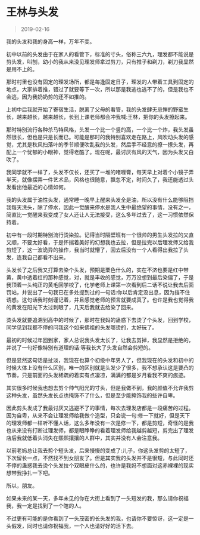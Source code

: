# 王林与头发

> 2019-02-16


我的头发和我的身高一样，万年不变。


初中以前的头发由于在家人的看管下，标准的寸头，俗称三六九，理发都不能说是剪头发，叫刨，幼小的我从来没见理发师拿过剪刀，只有推子和剃刀，剃刀我显然是用不上的。


那时村里也没有固定的理发场所，都是每逢固定日子，理发的人带着工具到固定的地点，大家排着推，错过了就要等下一次，所以那是我逃也逃不了的，但是我也不会逃，因为我奶奶剪的还不如推的。


上初中后我就开始了寄宿生活，脱离了父母的看管，我的头发肆无忌惮的野蛮生长，越来越长，越来越长，长到上课老师都会冲我喊:王林，把你的头发撩起来。


那时特别流行各种杀马特风格，头发一个比一个竖的高，一个比一个炸，我头发虽然很长，但也是只是长而已。可能是那时的我特别喜欢走在路上，风吹动头发的感觉，尤其是秋风扫落叶的季节顺便吹乱我的头发，然后手不经意的撩一撩头发，再配上一个忧郁的小眼神，觉得老酷了。现在呢，最讨厌有风的天气，因为头发又白吹了。


我同学就不一样了，头发不仅长，还买了一堆的啫喱膏，每天早上对着个小镜子弄半天，就像摆弄一件艺术品，风格也很随意，飘忽不定，时间久了，我还能透过头发看出他最近的心情如何。


我的头发属于油性头发，通常睡一晚早上醒来头发全是油，所以没有什么能够阻挡我每天洗头，除了停水，因此一觉醒来停水是我人生中最绝望的事情，没有之一，简直比一觉醒来我变成了女人还让人无法接受，这么多年过去了，这一习惯依然保持着。


初中有一段时期特别流行烫染拉。记得当时隔壁班有一个很帅的男生头发拉的又直又顺，不要太好看，于是怀揣着美好的幻想我也去拉，但是拉完以后理发师又给我剪短了，这一波诡异的操作，我当时就懵了，回去后没有一个人看得出我拉了头发，连我自己都看不出来。


头发长了之后我又打算去染个头发，预期是栗色什么的，实在不济也要是红中带黄，黄中透着红的那种感觉，对，就是丰收的感觉，万万没想到最后染偏了，于是我顶着一头纯正的黄毛回学校了，化学老师上课第一次看到后二话不说让我去后面罚站，并说出了一句我已在多处提到过的一句话:你以后肯定没出息，因为挡不住诱惑。这句话我时刻谨记着，并且感觉老师的预言就要成真了。也许是我也觉得我的黄发在阳光下太过刺眼了，几天后我就去给染了回来。


烫头发就要追溯到高中的时候了，那时在我妈的蛊惑下去烫了个头发，回到学校，同学见到我都不停的问我这个如来佛祖的头发哪烫的，太好玩了。


最初的时候过年回到家，家人总说我头发太长了，让我去剪掉，我显然是拒绝的，并说了一句好像特别有道理的话:等我长大了头发自然会剪短的。


但是显然这句话是扯淡，我现在也算个初级中年男人了，但我现在的头发和初中的时候大体上没有什么区别，唯一的区别就是头发少了很多，我不想承认这是要凸的节奏，只是前面的头发稀疏的着实有点凄凉，满满的都是岁月看我不爽的痕迹。


其实很多时候我也想去剪个帅气阳光的寸头，但是我做不到，我的颜值不允许我剪这种头发，虽然头发长点也掩饰不了什么，但是至少能掩饰我的些许自卑。


因此剪头发成了我最讨厌又逃避不了的事情，每次去理发店都是一段痛苦的过程。因为自卑，从来不会让理发师给我做个造型，只会说一句:修一下就好，但是天下的理发师都一样听不懂人话，这么多年没有一次是修一下，都是剪短，奇怪的是我也从来没有打断过理发师，都是眼睁睁的看着理发师给我越剪越短，剪完出了理发店后我就低着头消失在熙熙攘攘的人群中，其实并没有人会注意我。


以前老妈总让我去剪个短头发，后来慢慢的变成了:儿子，你这头发剪的太短了，下次留长一点，不然找不到女朋友了。但是其实我的头发并不是很短，与此同时还不停的蛊惑我去烫个头发拉个双眼皮什么的，也许是我妈不想面对这赤裸裸的现实想带我挣扎一下吧。


所以，朋友。


如果未来的某一天，多年未见的你在大街上看到了一头短发的我，那么请你祝福我，我一定是找到了一个瞎的人。


不过更有可能的是你看到了一头茂密的长头发的我，也请你不要惊讶，这一定是一头假发，同时也请你祝福我，一个人也请好好的活下去。